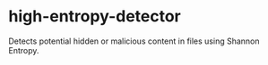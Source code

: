 # high-entropy-detector
Detects potential hidden or malicious content in files using Shannon Entropy.
